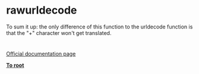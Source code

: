 # rawurldecode



To sum it up: the only difference of this function to the urldecode function is that the "+" character won&apos;t get translated.  

#

[Official documentation page](https://www.php.net/manual/en/function.rawurldecode.php)

**[To root](/README.md)**